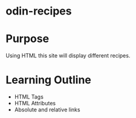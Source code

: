 # odin-recipes

# Purpose

Using HTML this site will display different recipes.

# Learning Outline

- HTML Tags
- HTML Attributes
- Absolute and relative links
